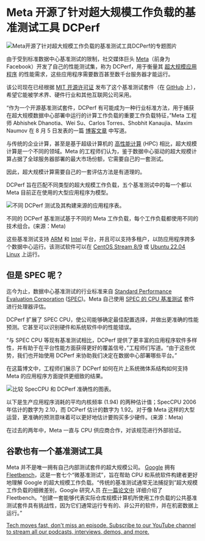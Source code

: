 # Meta 开源了针对超大规模工作负载的基准测试工具 DCPerf

![Meta开源了针对超大规模工作负载的基准测试工具DCPerf的专题图片](https://cdn.thenewstack.io/media/2024/08/d66decf8-andreas-weilguny-jbsy1gkgfma-unsplash-1024x768.jpg)

由于受到标准数据中心基准测试的限制，社交媒体巨头 [Meta](https://about.meta.com/?utm_content=inline+mention)（前身为 Facebook）开发了自己的性能测试集，称为 DCPerf，用于衡量其 [超大规模应用程序](https://thenewstack.io/how-meta-patches-linux-at-hyperscale/) 的性能需求，这些应用程序需要数百甚至数千台服务器才能运行。

该公司现在已经根据 [MIT 开源许可证](https://opensource.org/license/mit) 发布了这个基准测试套件（在 [GitHub](https://github.com/facebookresearch/DCPerf) 上），希望它能被学术界、硬件行业和其他互联网公司采用。

“作为一个开源基准测试套件，DCPerf 有可能成为一种行业标准方法，用于捕获在超大规模数据中心部署中运行的计算工作负载的重要工作负载特征，”Meta 工程师 Abhishek Dhanotia、Wei Su、Carlos Torres、Shobhit Kanaujia、Maxim Naumov 在 8 月 5 日发表的一篇 [博客文章](https://engineering.fb.com/2024/08/05/data-center-engineering/dcperf-open-source-benchmark-suite-for-hyperscale-compute-applications/) 中写道。

与传统的企业计算，甚至是基于超级计算机的 [高性能计算](https://thenewstack.io/top500-chinas-supercomputing-silence-aggravates-tech-cold-war-with-u-s/) (HPC) 相比，超大规模计算是一个不同的领域。Meta 的工程师们认为，鉴于数据中心驱动的超大规模计算占据了全球服务器部署的最大市场份额，它需要自己的一套测试。

因此，超大规模计算需要自己的一套评估方法是有道理的。

DCPerf 旨在匹配不同类型的超大规模工作负载，五个基准测试中的每一个都以 Meta 目前正在使用的大型应用程序为模型。

![不同 DCPerf 测试及其构建来源的应用程序表。](https://cdn.thenewstack.io/media/2024/08/ace51ceb-meta-dcperf.png)

不同的 DCPerf 基准测试基于不同的 Meta 工作负载，每个工作负载都使用不同的技术组合。(来源：Meta)

这些基准测试支持 [ARM](https://www.arm.com/campaigns/multi-arch-cloud-infrastructure?utm_content=inline+mention) 和 [Intel](https://www.intel.com/content/www/us/en/now/data-centric/overview.html?utm_content=inline+mention) 平台，并且可以支持多租户，以防应用程序跨多个数据中心运行。该测试软件可以在 [CentOS Stream 8/9](https://thenewstack.io/red-hat-deprecates-linux-centos-in-favor-of-a-streaming-edition/) 或 [Ubuntu 22.04 Linux](https://thenewstack.io/how-to-install-ubuntu-pro-on-your-servers/) 上运行。

## 但是 SPEC 呢？

迄今为止，数据中心基准测试的行业标准来自 [Standard Performance Evaluation Corporation](https://www.spec.org/) ([SPEC](https://thenewstack.io/nvidia-h200-gpus-crush-mlperfs-llm-inferencing-benchmark/))。Meta 自己使用 [SPEC 的 CPU 基准测试](https://www.spec.org/benchmarks.html#cpu) 套件进行处理器评估。

DCPerf 扩展了 SPEC CPU，使公司能够确定最佳配置选择，并做出更准确的性能预测。它甚至可以识别硬件和系统软件中的性能错误。

“与 SPEC CPU 等现有基准测试相比，DCPerf 提供了更丰富的应用程序软件多样性，并有助于在平台性能方面获得更好的覆盖信号，”工程师们写道。“由于这些优势，我们也开始使用 DCPerf 来协助我们决定在数据中心部署哪些平台。”

在这篇博文中，工程师们展示了 DCPerf 如何在片上系统微体系结构如何支持 Meta 的应用程序方面提供更细致的结果。

![比较 SpecCPU 和 DCPerf 准确性的图表。](https://cdn.thenewstack.io/media/2024/08/3bf78adb-meta-dcperf-compare.png)

以下是生产应用程序消耗的平均内核频率 (1.94) 的两种估计值；SpecCPU 2006 年估计的数字为 2.10，而 DCPerf 估计的数字为 1.92。对于像 Meta 这样的大型运营，更准确的预测意味着可以更好地估计要购买多少硬件。(来源：Meta)

在过去的两年中，Meta 一直与 CPU 供应商合作，对该规范进行外部验证。

## 谷歌也有一个基准测试工具

Meta 并不是唯一拥有自己内部测试套件的超大规模公司。
[Google](https://cloud.google.com/?utm_content=inline+mention) 拥有 [Fleetbench](https://github.com/google/fleetbench)，这是一套七个“微基准测试”，旨在帮助 CPU 和系统软件构建者更好地理解 Google 的超大规模工作负载。“传统的基准测试通常无法捕捉到”超大规模工作负载的细微差别，Google 研究人员 [在一篇论文中](https://ieeexplore.ieee.org/document/10590038) 详细介绍了 Fleetbench。“创建一套能够代表实际仓库规模计算机所使用工作负载的公共基准测试套件具有挑战性，因为它们通常运行专有的、非公开的软件，并在机密数据上运行。”

[Tech moves fast, don't miss an episode. Subscribe to our YouTube channel to stream all our podcasts, interviews, demos, and more.](https://youtube.com/thenewstack?sub_confirmation=1)
